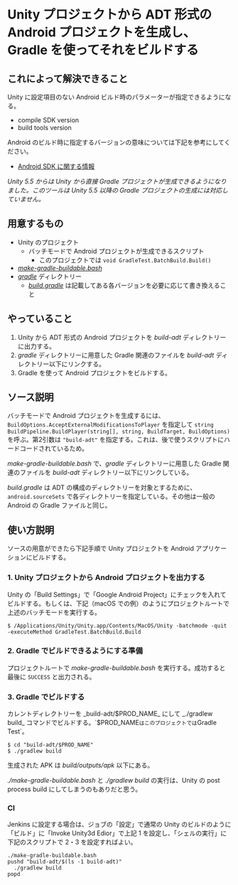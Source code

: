 # Unity プロジェクトから ADT 形式の Android プロジェクトを生成し、Gradle を使ってそれをビルドする

## これによって解決できること

Unity に設定項目のない Android ビルド時のパラメーターが指定できるようになる。

- compile SDK version
- build tools version

Android のビルド時に指定するバージョンの意味については下記を参考にしてください。

- [Android SDK に関する情報](http://klabgames.tech.blog.jp.klab.com/archives/1063074412.html)

*Unity 5.5 からは Unity から直接 Gradle プロジェクトが生成できるようになりました。このツールは Unity 5.5 以降の Gradle プロジェクトの生成には対応していません。*

## 用意するもの

- Unity のプロジェクト
  - バッチモードで Android プロジェクトが生成できるスクリプト
    - このプロジェクトでは `void GradleTest.BatchBuild.Build()`
- [_make-gradle-buildable.bash_](https://github.jp.klab.com/bismarck/export-adt-project-from-unity-project-and-build-with-gradle/blob/master/make-gradle-buildable.bash)
- [_gradle_](https://github.jp.klab.com/bismarck/export-adt-project-from-unity-project-and-build-with-gradle/tree/master/gradle) ディレクトリー
  - [_build.gradle_](https://github.jp.klab.com/bismarck/export-adt-project-from-unity-project-and-build-with-gradle/blob/master/gradle/build.gradle) は記載してある各バージョンを必要に応じて書き換えること

## やっていること

1. Unity から ADT 形式の Android プロジェクトを _build-adt_ ディレクトリーに出力する。
1. _gradle_ ディレクトリーに用意した Gradle 関連のファイルを _build-adt_ ディレクトリー以下にリンクする。
1. Gradle を使って Android プロジェクトをビルドする。

## ソース説明

バッチモードで Android プロジェクトを生成するには、`BuildOptions.AcceptExternalModificationsToPlayer` を指定して `string BuildPipeline.BuildPlayer(string[], string, BuildTarget, BuildOptions)` を呼ぶ。第2引数は `"build-adt"` を指定する。これは、後で使うスクリプトにハードコードされているため。

_make-gradle-buildable.bash_ で、_gradle_ ディレクトリーに用意した Gradle 関連のファイルを _build-adt_ ディレクトリー以下にリンクしている。

_build.gradle_ は ADT の構成のディレクトリーを対象とするために、`android.sourceSets` で各ディレクトリーを指定している。その他は一般の Android の Gradle ファイルと同じ。

## 使い方説明

ソースの用意ができたら下記手順で Unity プロジェクトを Android アプリケーションにビルドする。

### 1. Unity プロジェクトから Android プロジェクトを出力する

Unity の「Build Settings」で「Google Android Project」にチェックを入れてビルドする。もしくは、下記（macOS での例）のようにプロジェクトルートで上述のバッチモードを実行する。

```
$ /Applications/Unity/Unity.app/Contents/MacOS/Unity -batchmode -quit -executeMethod GradleTest.BatchBuild.Build
```

### 2. Gradle でビルドできるようにする準備

プロジェクトルートで _make-gradle-buildable.bash_ を実行する。成功すると最後に `SUCCESS` と出力される。

### 3. Gradle でビルドする

カレントディレクトリーを _build-adt/$PROD_NAME_ にして _./gradlew build_ コマンドでビルドする。`$PROD_NAME` はこのプロジェクトでは `Gradle Test`。

```
$ cd "build-adt/$PROD_NAME"
$ ./gradlew build
```

生成された APK は _build/outputs/apk_ 以下にある。

_./make-gradle-buildable.bash_ と _./gradlew build_ の実行は、Unity の post process build にしてしまうのもありだと思う。

### CI

Jenkins に設定する場合は、ジョブの「設定」で通常の Unity のビルドのように「ビルド」に「Invoke Unity3d Edior」で上記 1 を設定し、「シェルの実行」に下記のスクリプトで 2・3 を設定すればよい。

```
./make-gradle-buildable.bash
pushd "build-adt/$(ls -1 build-adt)"
  ./gradlew build
popd
```
